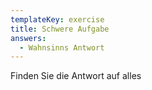 ```yaml
---
templateKey: exercise
title: Schwere Aufgabe
answers:
  - Wahnsinns Antwort
---
```

Finden Sie die Antwort auf alles
